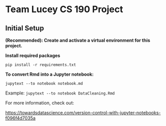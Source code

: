 # Team Lucey CS 190 Project
## Initial Setup
**(Recommended): Create and activate a virtual environment for this project.**

**Install required packages**

`pip install -r requirements.txt`

**To convert Rmd into a Jupyter notebook:**

`jupytext --to notebook notebook.md`

Example: `jupytext --to notebook DataCleaning.Rmd`

For more information, check out:

https://towardsdatascience.com/version-control-with-jupyter-notebooks-f096f4d7035a 


